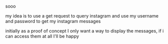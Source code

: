 sooo


my idea is to use a get request to query instagram and use my username and password to get my instagram messages

initially as a proof of concept I only want a way to display the messages, if i can access them at all I'll be happy
